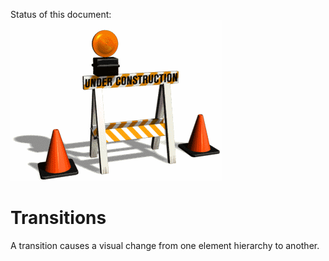 Status of this document:
![](../_assets/under-construction-flashing-barracade-animation.gif)

# Transitions

A transition causes a visual change from one element hierarchy to another.

